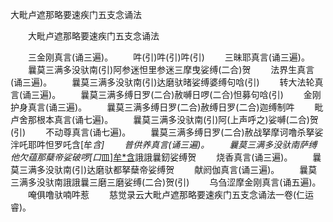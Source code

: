   大毗卢遮那略要速疾门五支念诵法
　　




　　大毗卢遮那略要速疾门五支念诵法

　　三金刚真言(诵三遍)。
　　吽(引)吽(引)吽(引)
　　三昧耶真言(诵三遍)。
　　曩莫三满多没驮南(引)阿参迷怛里参迷三摩曳娑缚(二合)贺
　　法界生真言(诵三遍)。
　　曩莫三满多没驮南(引)达磨驮暏娑缚婆缚句唅(引)
　　转大法轮真言(诵三遍)。
　　曩莫三满多缚日罗(二合)赦嚩日啰(二合)怛募句唅(引)
　　金刚护身真言(诵三遍)。
　　曩莫三满多缚日罗(二合)赦缚日罗(二合)迦缚制吽
　　毗卢舍那根本真言(诵七遍)。
　　曩莫三满多没驮南(引)阿(上声呼之)娑嚩(二合)贺(引)
　　不动尊真言(诵七遍)。
　　曩莫三满多缚日罗(二合)赦战拏摩诃噜杀拏娑泮吒耶吽怛罗吒含[牟*含]
　　普供养真言(诵三遍)。
　　曩莫三满多没驮南萨缚他欠蕴那蘖帝娑破啰[口*皿][牟*含](引)誐誐曩釰娑缚贺
　　烧香真言(诵三遍)。
　　曩莫三满多没驮南(引)达磨驮都拏蘖帝娑缚贺
　　献阏伽真言(诵三遍)。
　　曩莫三满多没驮南誐誐曩三磨三磨娑缚(二合)贺(引)
　　乌刍涩摩金刚真言(诵五遍)。
　　唵俱噜驮喃吽惹
　　慈觉录云大毗卢遮那略要速疾门五支念诵法一卷(仁运睿)。

